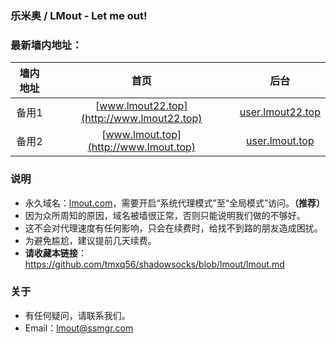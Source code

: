 ### 乐米奥 / LMout - Let me out!
### 最新墙内地址：

| 墙内地址 | 首页 | 后台 |
| :--------: | :-----: | :----: |
| 备用1 | [www.lmout22.top](http://www.lmout22.top) | [user.lmout22.top](http://user.lmout22.top) |
| 备用2 | [www.lmout.top](http://www.lmout.top) | [user.lmout.top](http://user.lmout.top) |

### 说明
- 永久域名：[lmout.com](http://lmout.com)，需要开启“系统代理模式”至“全局模式”访问。**（推荐）**
- 因为众所周知的原因，域名被墙很正常，否则只能说明我们做的不够好。
- 这不会对代理速度有任何影响，只会在续费时，给找不到路的朋友造成困扰。
- 为避免尴尬，建议提前几天续费。
- **请收藏本链接**：<https://github.com/tmxq56/shadowsocks/blob/lmout/lmout.md>
### 关于
- 有任何疑问，请联系我们。
- Email：lmout@ssmgr.com
